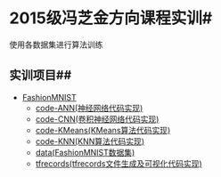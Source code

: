 # 2015级冯芝金方向课程实训#
使用各数据集进行算法训练
## 实训项目##
- [FashionMNIST]()
  - [code-ANN(神经网络代码实现)](https://github.com/m-L-0/17b-FengZhijin-2015/tree/master/fashion-mnist/code-ANN)
  - [code-CNN(卷积神经网络代码实现)](https://github.com/m-L-0/17b-FengZhijin-2015/tree/master/fashion-mnist/code-CNN)
  - [code-KMeans(KMeans算法代码实现)](https://github.com/m-L-0/17b-FengZhijin-2015/tree/master/fashion-mnist/code-KMeans)
  - [code-KNN(KNN算法代码实现)](https://github.com/m-L-0/17b-FengZhijin-2015/tree/master/fashion-mnist/code-KNN)
  - [data(FashionMNIST数据集)](https://github.com/m-L-0/17b-FengZhijin-2015/tree/master/fashion-mnist/data)
  - [tfrecords(tfrecords文件生成及可视化代码实现)](https://github.com/m-L-0/17b-FengZhijin-2015/tree/master/fashion-mnist/tfrecords)

